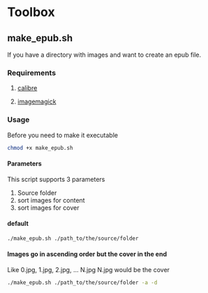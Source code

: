 # Toolbox

## make_epub.sh

If you have a directory with images and want to create an epub file.

### Requirements

1. [calibre](https://calibre-ebook.com)

2. [imagemagick](https://imagemagick.org)

### Usage

Before you need to make it executable

```bash
chmod +x make_epub.sh
```

#### Parameters

This script supports 3 parameters

1. Source folder
2. sort images for content
3. sort images for cover

#### default

```bash
./make_epub.sh ./path_to/the/source/folder
```

#### Images go in ascending order but the cover in the end

Like 0.jpg, 1.jpg, 2.jpg, ... N.jpg
N.jpg would be the cover

```bash
./make_epub.sh ./path_to/the/source/folder -a -d
```
